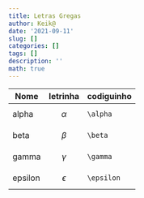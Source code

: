 ```yaml
---
title: Letras Gregas
author: Keik@
date: '2021-09-11'
slug: []
categories: []
tags: []
description: ''
math: true
---
```

| Nome 	| letrinha 	| codiguinho
|---	|---	|---	| 
| alpha 	| $$ \alpha $$	| `\alpha`
| beta 	| $$ \beta $$	| `\beta`
| gamma 	| $$ \gamma $$	| `\gamma`
| epsilon | $$ \epsilon $$ | `\epsilon`

